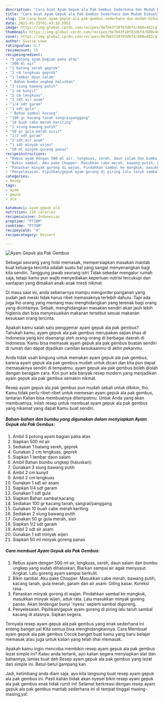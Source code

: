 ```yaml
---
description: "Cara buat Ayam Gepuk ala Pak Gembus Sederhana dan Mudah Dibuat"
title: "Cara buat Ayam Gepuk ala Pak Gembus Sederhana dan Mudah Dibuat"
slug: 134-cara-buat-ayam-gepuk-ala-pak-gembus-sederhana-dan-mudah-dibuat
date: 2021-01-25T01:43:18.595Z
image: https://img-global.cpcdn.com/recipes/9e7b63f10f83dbf4/680x482cq70/ayam-gepuk-ala-pak-gembus-foto-resep-utama.jpg
thumbnail: https://img-global.cpcdn.com/recipes/9e7b63f10f83dbf4/680x482cq70/ayam-gepuk-ala-pak-gembus-foto-resep-utama.jpg
cover: https://img-global.cpcdn.com/recipes/9e7b63f10f83dbf4/680x482cq70/ayam-gepuk-ala-pak-gembus-foto-resep-utama.jpg
author: Gussie Lowe
ratingvalue: 4.7
reviewcount: 15
recipeingredient:
- "5 potong ayam bagian paha atas"
- "500 ml air"
- "1 batang sereh geprek"
- "2 cm lengkuas geprek"
- "1 lembar daun salam"
- " Bahan bumbu ungkep haluskan"
- "3 siung bawang putih"
- "2 cm kunyit"
- "2 cm lengkuas"
- "1 sdt air asam"
- "1/4 sdt garam"
- "1 sdt gula"
- " Bahan sambal kacang"
- "100 gr kacang tanah sangraipanggang"
- "10 buah cabe merah keriting"
- "2 siung bawang putih"
- "50 gr gula merah sisir"
- "1/2 sdt garam"
- "2 sdt air asam"
- "1 sdt minyak wijen"
- "50 ml minyak goreng panas"
recipeinstructions:
- "Rebus ayam dengan 500 ml air, lengkuas, sereh, daun salam dan bumbu ungkep yang sudah dihaluskan. Biarkan sampai air agak menyusut. Angkat. Lalu goreng ayam sampai berkulit."
- "Bikin sambal. Aku pake Chopper. Masukkan cabe merah, bawang putih, kacang tanah, gula merah, garam dan air asam. Giling kasar. Koreksi rasa."
- "Panaskan minyak goreng di wajan. Pindahkan sambal ke mangkuk, masukkan minyak wijen, aduk rata. Lalu masukkan minyak goreng panas. Akan terdengar bunyi &#39;nyess&#39; seperti sambal digoreng."
- "Penyelesaian. Pipihkan/gepuk ayam goreng di piring lalu taruh sambal kacang di atasnya. Sajikan segera."
categories:
- Resep
tags:
- ayam
- gepuk
- ala

katakunci: ayam gepuk ala 
nutrition: 116 calories
recipecuisine: Indonesian
preptime: "PT18M"
cooktime: "PT39M"
recipeyield: "4"
recipecategory: Dessert

---
```



![Ayam Gepuk ala Pak Gembus](https://img-global.cpcdn.com/recipes/9e7b63f10f83dbf4/680x482cq70/ayam-gepuk-ala-pak-gembus-foto-resep-utama.jpg)

Sebagai seorang yang hobi memasak, mempersiapkan masakan mantab buat keluarga tercinta adalah suatu hal yang sangat menyenangkan bagi kita sendiri. Tanggung jawab seorang istri Tidak sekedar mengatur rumah saja, tetapi kamu pun wajib menyediakan keperluan nutrisi tercukupi dan santapan yang dimakan anak-anak mesti nikmat.

Di masa  saat ini, anda sebenarnya mampu mengorder panganan yang sudah jadi meski tidak harus ribet memasaknya terlebih dahulu. Tapi ada juga lho orang yang memang mau menghidangkan yang terenak bagi orang yang dicintainya. Sebab, menghidangkan masakan sendiri akan jauh lebih higienis dan bisa menyesuaikan makanan tersebut sesuai makanan kesukaan orang tercinta. 



Apakah kamu salah satu penggemar ayam gepuk ala pak gembus?. Tahukah kamu, ayam gepuk ala pak gembus merupakan sajian khas di Indonesia yang kini disenangi oleh orang-orang di berbagai daerah di Indonesia. Kamu bisa memasak ayam gepuk ala pak gembus buatan sendiri di rumah dan dapat dijadikan camilan kesukaanmu di akhir pekanmu.

Anda tidak usah bingung untuk memakan ayam gepuk ala pak gembus, karena ayam gepuk ala pak gembus mudah untuk dicari dan kita pun dapat memasaknya sendiri di tempatmu. ayam gepuk ala pak gembus boleh diolah dengan beragam cara. Kini pun ada banyak resep modern yang menjadikan ayam gepuk ala pak gembus semakin nikmat.

Resep ayam gepuk ala pak gembus pun mudah sekali untuk dibikin, lho. Kamu tidak perlu ribet-ribet untuk memesan ayam gepuk ala pak gembus, lantaran Kalian bisa membuatnya ditempatmu. Untuk Anda yang akan membuatnya, inilah resep untuk membuat ayam gepuk ala pak gembus yang nikamat yang dapat Kamu buat sendiri.

<!--inarticleads1-->

##### Bahan-bahan dan bumbu yang digunakan dalam menyiapkan Ayam Gepuk ala Pak Gembus:

1. Ambil 5 potong ayam bagian paha atas
1. Siapkan 500 ml air
1. Sediakan 1 batang sereh, geprek
1. Gunakan 2 cm lengkuas, geprek
1. Siapkan 1 lembar daun salam
1. Ambil  Bahan bumbu ungkep (haluskan):
1. Gunakan 3 siung bawang putih
1. Ambil 2 cm kunyit
1. Ambil 2 cm lengkuas
1. Gunakan 1 sdt air asam
1. Siapkan 1/4 sdt garam
1. Gunakan 1 sdt gula
1. Siapkan  Bahan sambal kacang:
1. Sediakan 100 gr kacang tanah, sangrai/panggang
1. Gunakan 10 buah cabe merah keriting
1. Sediakan 2 siung bawang putih
1. Gunakan 50 gr gula merah, sisir
1. Siapkan 1/2 sdt garam
1. Ambil 2 sdt air asam
1. Gunakan 1 sdt minyak wijen
1. Siapkan 50 ml minyak goreng panas




<!--inarticleads2-->

##### Cara membuat Ayam Gepuk ala Pak Gembus:

1. Rebus ayam dengan 500 ml air, lengkuas, sereh, daun salam dan bumbu ungkep yang sudah dihaluskan. Biarkan sampai air agak menyusut. Angkat. Lalu goreng ayam sampai berkulit.
1. Bikin sambal. Aku pake Chopper. Masukkan cabe merah, bawang putih, kacang tanah, gula merah, garam dan air asam. Giling kasar. Koreksi rasa.
1. Panaskan minyak goreng di wajan. Pindahkan sambal ke mangkuk, masukkan minyak wijen, aduk rata. Lalu masukkan minyak goreng panas. Akan terdengar bunyi &#39;nyess&#39; seperti sambal digoreng.
1. Penyelesaian. Pipihkan/gepuk ayam goreng di piring lalu taruh sambal kacang di atasnya. Sajikan segera.




Ternyata resep ayam gepuk ala pak gembus yang enak sederhana ini enteng banget ya! Kita semua bisa menghidangkannya. Cara Membuat ayam gepuk ala pak gembus Cocok banget buat kamu yang baru belajar memasak atau juga untuk kalian yang telah lihai memasak.

Apakah kamu ingin mencoba membikin resep ayam gepuk ala pak gembus lezat simple ini? Kalau anda tertarik, ayo kalian segera menyiapkan alat dan bahannya, lantas buat deh Resep ayam gepuk ala pak gembus yang lezat dan simple ini. Betul-betul gampang kan. 

Jadi, ketimbang anda diam saja, ayo kita langsung buat resep ayam gepuk ala pak gembus ini. Pasti kalian tiidak akan nyesel bikin resep ayam gepuk ala pak gembus enak tidak rumit ini! Selamat berkreasi dengan resep ayam gepuk ala pak gembus mantab sederhana ini di tempat tinggal masing-masing,ya!.

